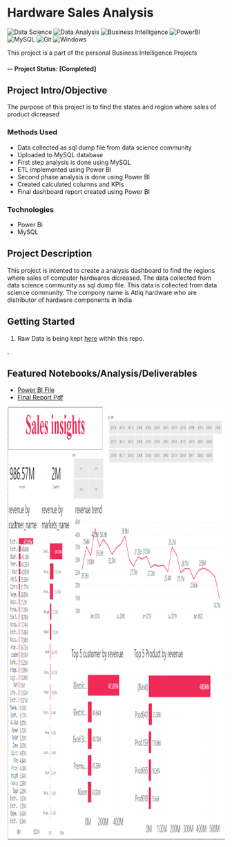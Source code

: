 
# Hardware Sales Analysis

![Data Science](https://img.shields.io/badge/%20-%20Data%20Science-blueviolet?style=for-the-badge)
![Data Analysis](https://img.shields.io/badge/%20-Data%20Analysis-9cf?style=flat-square&logo=appveyor)
![Business Intelligence](https://img.shields.io/badge/Business-Intelligence-violet)
![PowerBI](https://img.shields.io/badge/PowerBI-MS-yellow)
![MySQL](https://img.shields.io/badge/mysql-%2300f.svg?style=for-the-badge&logo=mysql&logoColor=white)
![Git](https://img.shields.io/badge/git-%23F05033.svg?style=for-the-badge&logo=git&logoColor=white)
![Windows](https://img.shields.io/badge/Windows-0078D6?style=for-the-badge&logo=windows&logoColor=white)

This project is a part of the personal Business Intelligence Projects

#### -- Project Status: [Completed]

## Project Intro/Objective
The purpose of this project is to find the states and region where sales of product dicreased


### Methods Used
* Data collected as sql dump file from data science community 
* Uploaded to MySQL database
* First step analysis is done using MySQL
* ETL implemented using Power BI
* Second phase analysis is done using Power BI
* Created calculated columns and KPIs
* Final dashboard report created using Power BI

### Technologies
* Power Bi 
* MySQL


## Project Description
This project is intented to create a analysis dashboard to find the regions where sales of computer hardwares dicreased. The data collected from data science community as sql
dump file. This data is collected from data science community. The compony name is Atliq hardware who are distributor of hardware components in India


## Getting Started

1. Raw Data is being kept [here](https://github.com/Muhliscm/dsProjects/tree/main/20210920-Sales%20Analysis/data) within this repo.

.
## Featured Notebooks/Analysis/Deliverables
* [Power BI File](https://github.com/Muhliscm/dsProjects/blob/main/20210920-Sales%20Analysis/sales%20insights.pbix)
* [Final Report Pdf](https://github.com/Muhliscm/dsProjects/blob/main/20210920-Sales%20Analysis/sales%20insights.pdf)





<img src="Capture.PNG" alt="img" height="1000" width="1200">
